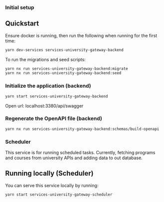 ### Initial setup

## Quickstart

Ensure docker is running, then run the following when running for the first time:

```bash
yarn dev-services services-university-gateway-backend
```

To run the migrations and seed scripts:

```bash
yarn nx run services-university-gateway-backend:migrate
yarn nx run services-university-gateway-backend:seed
```

### Initialize the application (backend)

```bash
yarn start services-university-gateway-backend
```

Open url:
localhost:3380/api/swagger

### Regenerate the OpenAPI file (backend)

```bash
yarn nx run services-university-gateway-backend:schemas/build-openapi
```

### Scheduler

This service is for running scheduled tasks. Currently, fetching programs and courses from university APIs and adding data to out database.

## Running locally (Scheduler)

You can serve this service locally by running:

```bash
yarn start services-university-gateway-scheduler
```
